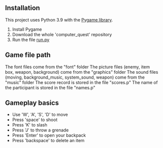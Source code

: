 ## Installation
This project uses Python 3.9 with the [Pygame library](https://www.pygame.org).

1. Install Pygame
2. Download the whole 'computer_quest' repository
3. Run the file [run.py](https://github.com/jacobghdean/computer_quest/blob/main/run.py)

## Game file path
The font files come from the "font" folder
The picture files (enemy, item box, weapon, background) come from the "graphics" folder
The sound files (moving, background_music, system_sound, weapon) come from the "music" folder
The score record is stored in the file "scores.p"
The name of the participant is stored in the file "names.p"

## Gameplay basics
* Use 'W', 'A', 'S', 'D' to move
* Press 'space' to shoot
* Press 'K' to slash
* Press 'J' to throw a grenade
* Press 'Enter' to open your backpack
* Press 'backspace' to delete an item


